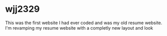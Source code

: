 # wjj2329
This was the first website I had ever coded and was my old resume website.  I'm revamping my resume website with a completly new layout and look
